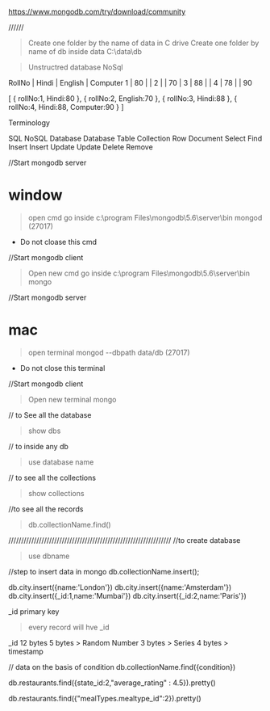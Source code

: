 https://www.mongodb.com/try/download/community

//////
> Create one folder by the name of data in C drive
> Create one folder by name of db inside data
> C:\data\db

> Unstructred database
> NoSql


RollNo | Hindi | English | Computer
  1    |  80   |         |
  2    |       |   70    |
  3    |  88   |         |
  4    |  78   |         |   90
  

[
    {
        rollNo:1,
        Hindi:80
    },
    {
        rollNo:2,
        English:70
    },
    {
        rollNo:3,
        Hindi:88
    },
    {
        rollNo:4,
        Hindi:88,
        Computer:90
    }
]


Terminology

SQL         NoSQL
Database    Database
Table       Collection
Row         Document
Select      Find
Insert      Insert
Update      Update
Delete      Remove


//Start mongodb server
# window
> open cmd
> go inside c:\program Files\mongodb\5.6\server\bin
> mongod
(27017)
* Do not cloase this cmd

//Start mongodb client
> Open new cmd
> go inside c:\program Files\mongodb\5.6\server\bin
> mongo

//Start mongodb server
# mac
> open terminal
> mongod --dbpath data/db
(27017)
* Do not close this terminal

//Start mongodb client
> Open new terminal
> mongo

// to See all the database
> show dbs

// to inside any db
> use database name

// to see all the collections
> show collections

//to see all the records
> db.collectionName.find()


////////////////////////////////////////////////////////////////
//to create database
> use dbname

//step to insert data in mongo
db.collectionName.insert();

db.city.insert({name:'London'})
db.city.insert({name:'Amsterdam'})
db.city.insert({_id:1,name:'Mumbai'})
db.city.insert({_id:2,name:'Paris'})

_id primary key
> every record will hve _id

_id 12 bytes
5 bytes > Random Number
3 bytes > Series
4 bytes > timestamp


// data on the basis of condition
db.collectionName.find({condition})

db.restaurants.find({state_id:2,"average_rating" : 4.5}).pretty()

db.restaurants.find({"mealTypes.mealtype_id":2}).pretty()